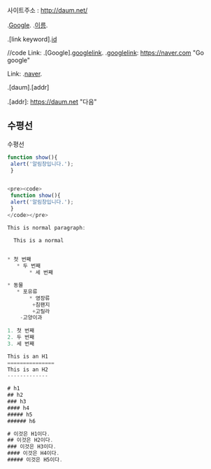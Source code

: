 사이트주소 : <http://daum.net/>

.[Google](https://google.com, "google Link").
.[이름](http://naver.com,"튤립").

.[link keyword].[id]

[id]: URL "Optional Title here"

//code
Link: .[Google].[googlelink].
.[googlelink]: https://naver.com "Go google"

Link: .[naver][googlelink].

[googlelink]: https://naver.com "Go google"

.[daum].[addr]

.[addr]: https://daum.net "다음"

수평선
--------------------
수평선

 
 
 ```javascript
function show(){
  alert('알림창입니다.');
  }


<pre><code>
  function show(){
  alert('알림창입니다.');
  }
</code></pre>

This is normal paragraph:

   This is a normal
   

* 첫 번째
	* 두 번째
    	* 세 번째
 
* 동물
	* 포유류
    	* 영장류
         +침팬지
         +고릴라
     -고양이과
       
1. 첫 번째
2. 두 번째
3. 세 번째

This is an H1
===============
This is an H2
-------------

# h1
## h2
### h3
#### h4
##### h5
###### h6

# 이것은 H1이다.
## 이것은 H2이다.
### 이것은 H3이다.
#### 이것은 H4이다.
##### 이것은 H5이다.
